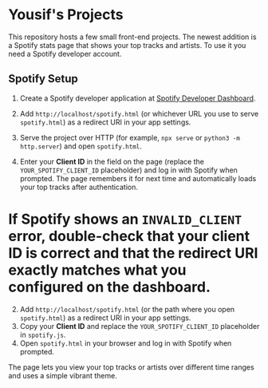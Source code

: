 # Yousif's Projects

This repository hosts a few small front-end projects. The newest addition is a Spotify stats page that shows your top tracks and artists. To use it you need a Spotify developer account.

## Spotify Setup
1. Create a Spotify developer application at [Spotify Developer Dashboard](https://developer.spotify.com/).


2. Add `http://localhost/spotify.html` (or whichever URL you use to serve `spotify.html`) as a redirect URI in your app settings.
3. Serve the project over HTTP (for example, `npx serve` or `python3 -m http.server`) and open `spotify.html`.
4. Enter your **Client ID** in the field on the page (replace the `YOUR_SPOTIFY_CLIENT_ID` placeholder) and log in with Spotify when prompted. The page remembers it for next time and automatically loads your top tracks after authentication.

If Spotify shows an `INVALID_CLIENT` error, double-check that your client ID is correct and that the redirect URI exactly matches what you configured on the dashboard.
=======
2. Add `http://localhost/spotify.html` (or the path where you open `spotify.html`) as a redirect URI in your app settings.
3. Copy your **Client ID** and replace the `YOUR_SPOTIFY_CLIENT_ID` placeholder in `spotify.js`.
4. Open `spotify.html` in your browser and log in with Spotify when prompted.

The page lets you view your top tracks or artists over different time ranges and uses a simple vibrant theme.
